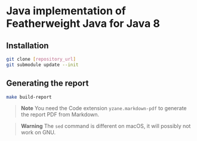 # Java implementation of Featherweight Java for Java 8

## Installation

```sh
git clone [repository_url]
git submodule update --init
```

## Generating the report

```sh
make build-report
```

> **Note**
> You need the Code extension `yzane.markdown-pdf` to generate the report PDF from Markdown.

> **Warning**
> The `sed` command is different on macOS, it will possibly not work on GNU.
